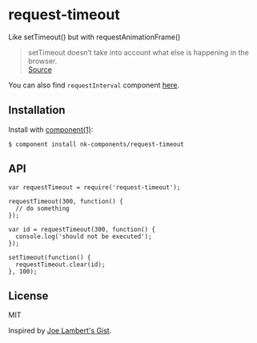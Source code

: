 
# request-timeout

  Like setTimeout() but with requestAnimationFrame()

  > setTimeout doesn’t take into account what else is happening in the browser.  
  > [Source](http://creativejs.com/resources/requestanimationframe/)
  
  You can also find `requestInterval` component [here](https://github.com/nk-components/request-interval).
  
## Installation

  Install with [component(1)](http://component.io):

    $ component install nk-components/request-timeout

## API

    var requestTimeout = require('request-timeout');

    requestTimeout(300, function() {
      // do something
    });

    var id = requestTimeout(300, function() {
      console.log('should not be executed');
    });

    setTimeout(function() {
      requestTimeout.clear(id);
    }, 100);

## License

  MIT
  
  Inspired by [Joe Lambert's Gist](https://gist.github.com/joelambert/1002116#file-requesttimeout-js).
